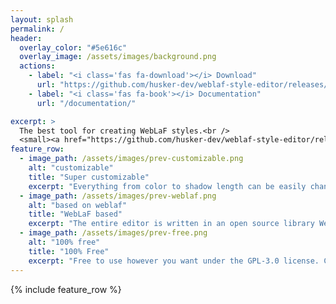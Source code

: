 ```yaml
---
layout: splash
permalink: /
header:
  overlay_color: "#5e616c"
  overlay_image: /assets/images/background.png
  actions:
    - label: "<i class='fas fa-download'></i> Download"
      url: "https://github.com/husker-dev/weblaf-style-editor/releases/download/1.1/WebLaF.Style.Editor.rar"
    - label: "<i class='fas fa-book'></i> Documentation"
      url: "/documentation/"

excerpt: >
  The best tool for creating WebLaF styles.<br />
  <small><a href="https://github.com/husker-dev/weblaf-style-editor/releases/tag/1.1">Latest release v1.1</a></small>
feature_row:
  - image_path: /assets/images/prev-customizable.png
    alt: "customizable"
    title: "Super customizable"
    excerpt: "Everything from color to shadow length can be easily changed as you want using a convenient panel with parameters."
  - image_path: /assets/images/prev-weblaf.png
    alt: "based on weblaf"
    title: "WebLaF based"
    excerpt: "The entire editor is written in an open source library WebLaF."
  - image_path: /assets/images/prev-free.png
    alt: "100% free"
    title: "100% Free"
    excerpt: "Free to use however you want under the GPL-3.0 license. Clone, fork out, customize ... anything!"
---
```


{% include feature_row %}